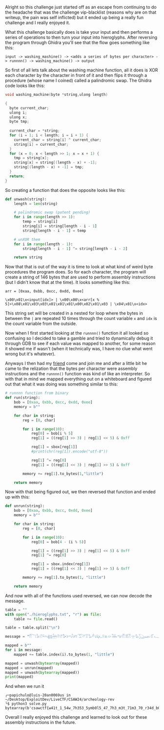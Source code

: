 Alright so this challenge just started off as an escape from continuing to do the headache that was the challenge vip-blacklist (reasons why are on that writeup, the pain was self inflicted) but it ended up being a really fun challenge and I really enjoyed it.

What this challenge basically does is take your input and then performs a series of operations to then turn your input into hieroglyphs. After reversing the program through Ghidra you'll see that the flow goes something like this:

```
input -> washing_mashine() -> <adds a series of bytes per character> -> runnnn() -> washing_machine() -> output 
```

So first of all lets talk about the washing machine function, all it does is XOR each character by the character in front of it and then flips it through a procedure (whose name I coined) called a palindromic swap. The Ghidra code looks like this:

```c
void washing_machine(byte *string,ulong length)

{
  byte current_char;
  ulong i;
  ulong x;
  byte tmp;
  
  current_char = *string;
  for (i = 1; i < length; i = i + 1) {
    current_char = string[i] ^ current_char;
    string[i] = current_char;
  }
  for (x = 0; x < length >> 1; x = x + 1) {
    tmp = string[x];
    string[x] = string[(length - x) + -1];
    string[(length - x) + -1] = tmp;
  }
  return;
}
```

So creating a function that does the opposite looks like this:

```python
def unwash(string):
    length = len(string)

    # palindromic swap (patent pending)
    for i in range(length >> 1):
        temp = string[i]
        string[i] = string[length - i - 1]
        string[length - i - 1] = temp

    # unXOR them
    for i in range(length - 1):
        string[length - i - 1] ^= string[length - i - 2]

    return string
```

Now that that is out of the way it is time to look at what kind of weird byte procedures the program does. So for each character, the program will create a string of 146 bytes that are used to perform assembly instructions (but I didn't know that at the time). It looks something like this:

```
arr = [0xaa, 0xbb, 0xcc, 0xdd, 0xee]

\x00\x01\x<input[idx]> | \x00\x00\x<arr[x % 5]>\x08\x01\x03\x03\x01\x01\x01\x00\x02\x01\x03 | \x04\x01\x<idx>
```

This string set will be created in a nested for loop where the bytes in between the `|` are repeated 10 times through the count variable `x` and `idx` is the count variable from the outside.

Now when I first started looking at the `runnnn()` function it all looked so confusing so I decided to take a gamble and tried to dynamically debug it through GDB to see if each value was mapped to another, for some reason it showed me if wasn't (when it technically was, I have no clue what went wrong but it's whatever).

Anyways I then had my [friend](https://github.com/Dylan-Jessee) come and join me and after a little bit he came to the relization that the bytes per character were assembly instructions and the `runnnn()` function was kind of like an interpreter. So with that in mind we mapped everything out on a whiteboard and figured out that what it was doing was something similar to this:

```python
# runnnn function from binary
def run(string):
    bob = [0xaa, 0xbb, 0xcc, 0xdd, 0xee]
    memory = b""

    for char in string:
        reg = [0, char]

        for i in range(10):
            reg[0] = bob[i % 5]
            reg[1] = ((reg[1] >> 3) | reg[1] << 5) & 0xff

            reg[1] = sbox[reg[1]]
            #print(chr(reg[1]).encode("utf-8"))

            reg[1] ^= reg[0]
            reg[1] = ((reg[1] << 3) | reg[1] >> 5) & 0xff

        memory += reg[1].to_bytes(1,"little")

    return memory
```

Now with that being figured out, we then reversed that function and ended up with this:

```python
def unrun(string):
    bob = [0xaa, 0xbb, 0xcc, 0xdd, 0xee]
    memory = b""

    for char in string:
        reg = [0, char]

        for i in range(10):
            reg[0] = bob[4 - (i % 5)]

            reg[1] = ((reg[1] >> 3) | reg[1] << 5) & 0xff
            reg[1] ^= reg[0]

            reg[1] = sbox.index(reg[1])
            reg[1] = ((reg[1] << 3) | reg[1] >> 5) & 0xff

        memory += reg[1].to_bytes(1, "little")

    return memory
```

And now with all of the functions used reversed, we can now decode the message.

```python
table = ""
with open("./hieroglyphs.txt", "r") as file:
    table += file.read()

table = table.split("\n")

message = "𓁡𓆓𓅥𓀺𓃛𓆉𓃣𓁊𓀴𓅜𓀒𓃗𓆂𓄆𓃾𓀠𓅊𓃚𓃧𓄂𓁷𓁻𓅒𓅠𓁡𓀆𓁠𓁿𓅊𓆏𓆃𓁄𓆑𓅅𓆍𓅌𓄄𓆅𓁷𓅡𓆞𓆊𓁺𓁇𓁱𓆝𓁮𓆜𓀚𓅷𓀰𓆝𓅁𓆅𓃣𓁆𓀤𓃔𓅅𓀯𓁏𓃚𓄉𓆄𓀼𓀏𓃻𓁧𓅩𓅳𓀯𓀇𓀛𓀙"

mapped = b""
for i in message:
    mapped += table.index(i).to_bytes(1, "little")

mapped = unwash(bytearray(mapped))
mapped = unrun(mapped)
mapped = unwash(bytearray(mapped))
print(mapped)
```

And when we run it

```
╭─papichulo@luis-20an0069us in ~/Desktop/ExploitDev/LiveCTF/CSAW24/archeology-rev 
╰$ python3 solve.py
bytearray(b'csawctf{w41t_1_54w_7h353_5ymb0l5_47_7h3_m3t_71m3_70_r34d_b00k_0f_7h3_d34d}')
```

Overall I really enjoyed this challenge and learned to look out for these assembly instructions in the future.

